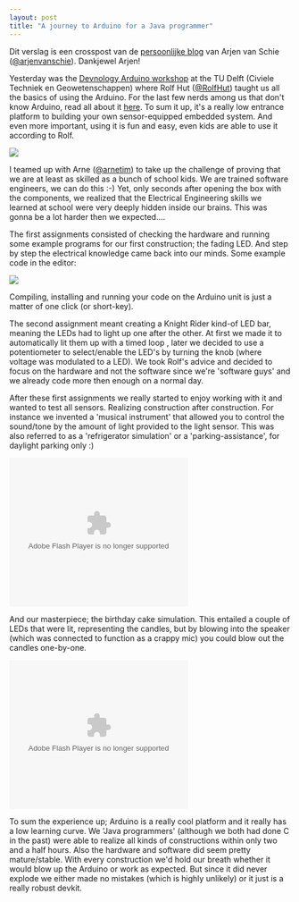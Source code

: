 ```yaml
---
layout: post
title: "A journey to Arduino for a Java programmer"
---
```


Dit verslag is een crosspost van de [persoonlijke blog](http://system-gc.blogspot.nl/2012/10/a-journey-to-arduino-for-java-programmer.html) van Arjen van Schie ([@arjenvanschie](http://twitter.com/arjenvanschie)). Dankjewel Arjen!

Yesterday was the [Devnology Arduino workshop](nl/bijeenkomsten/details/51-workshop-arduino) at the TU Delft (Civiele Techniek en Geowetenschappen) where Rolf Hut ([@RolfHut](http://twitter.com/RolfHut)) taught us all the basics of using the Arduino. For the last few nerds among us that don't know Arduino, read all about it [here](http://arduino.cc/en/Guide/Introduction). To sum it up, it's a really low entrance platform to building your own sensor-equipped embedded system. And even more important, using it is fun and easy, even kids are able to use it according to Rolf.

[![](http://upload.wikimedia.org/wikipedia/commons/thumb/6/6c/Arduino316.jpg/800px-Arduino316.jpg)](http://upload.wikimedia.org/wikipedia/commons/thumb/6/6c/Arduino316.jpg/800px-Arduino316.jpg)

I teamed up with Arne ([@arnetim](https://twitter.com/arnetim)) to take up the challenge of proving that we are at least as skilled as a bunch of school kids. We are trained software engineers, we can do this :-) Yet, only seconds after opening the box with the components, we realized that the Electrical Engineering skills we learned at school were very deeply hidden inside our brains. This was gonna be a lot harder then we expected....

The first assignments consisted of checking the hardware and running some example programs for our first construction; the fading LED. And step by step the electrical knowledge came back into our minds. Some example code in the editor:

[![](http://upload.wikimedia.org/wikipedia/en/d/d9/Arduino_1.0_IDE,_Ubuntu_11.10.png)](http://upload.wikimedia.org/wikipedia/en/d/d9/Arduino_1.0_IDE,_Ubuntu_11.10.png)

Compiling, installing and running your code on the Arduino unit is just a matter of one click (or short-key).

The second assignment meant creating a Knight Rider kind-of LED bar, meaning the LEDs had to light up one after the other. At first we made it to automatically lit them up with a timed loop , later we decided to use a potentiometer to select/enable the LED's by turning the knob (where voltage was modulated to a LED). We took Rolf's advice and decided to focus on the hardware and not the software since we're 'software guys' and we already code more then enough on a normal day.

After these first assignments we really started to enjoy working with it and wanted to test all sensors. Realizing construction after construction. For instance we invented a 'musical instrument' that allowed you to control the sound/tone by the amount of light provided to the light sensor. This was also referred to as a 'refrigerator simulation' or a 'parking-assistance', for daylight parking only :)

<object width="320" height="266" classid="clsid:D27CDB6E-AE6D-11cf-96B8-444553540000" codebase="http://download.macromedia.com/pub/shockwave/cabs/flash/swflash.cab#version=6,0,40,0" data-thumbnail-src="https://lh3.googleusercontent.com/-DxJ6IRTILW4/UGy_ojFY72I/AAAAAAAAHII/x_3vSJNY6nE/s1600/MOV_0809.mp4"><param name="movie" value="http://video.google.com/googleplayer.swf?videoUrl=http://redirector.googlevideo.com/videoplayback?id%3D09ea6e20d9c5a990%26itag%3D5%26source%3Dpicasa%26cmo%3Dsensitive_content%253Dyes%26ip%3D0.0.0.0%26ipbits%3D0%26expire%3D1351971033%26sparams%3Did,itag,source,ip,ipbits,expire%26signature%3D2738545BA96F4040E88F626F7B935A65B2E065E8.A333A425E152B8EBD23213B57F7544147989F281%26key%3Dlh1" /><param name="bgcolor" value="#FFFFFF" /><param name="allowFullScreen" value="true" /><embed width="320" height="266" src="http://video.google.com/googleplayer.swf?videoUrl=http://redirector.googlevideo.com/videoplayback?id%3D09ea6e20d9c5a990%26itag%3D5%26source%3Dpicasa%26cmo%3Dsensitive_content%253Dyes%26ip%3D0.0.0.0%26ipbits%3D0%26expire%3D1351971033%26sparams%3Did,itag,source,ip,ipbits,expire%26signature%3D2738545BA96F4040E88F626F7B935A65B2E065E8.A333A425E152B8EBD23213B57F7544147989F281%26key%3Dlh1" mce_src="http://video.google.com/googleplayer.swf?videoUrl=http://redirector.googlevideo.com/videoplayback?id%3D09ea6e20d9c5a990%26itag%3D5%26source%3Dpicasa%26cmo%3Dsensitive_content%253Dyes%26ip%3D0.0.0.0%26ipbits%3D0%26expire%3D1351971033%26sparams%3Did,itag,source,ip,ipbits,expire%26signature%3D2738545BA96F4040E88F626F7B935A65B2E065E8.A333A425E152B8EBD23213B57F7544147989F281%26key%3Dlh1" type="application/x-shockwave-flash" allowfullscreen="allowfullscreen" /></object>

And our masterpiece; the birthday cake simulation. This entailed a couple of LEDs that were lit, representing the candles, but by blowing into the speaker (which was connected to function as a crappy mic) you could blow out the candles one-by-one.

<object width="320" height="266" classid="clsid:D27CDB6E-AE6D-11cf-96B8-444553540000" codebase="http://download.macromedia.com/pub/shockwave/cabs/flash/swflash.cab#version=6,0,40,0" data-thumbnail-src="https://lh3.googleusercontent.com/-pkmhlINz4jg/UGy_oMOS_AI/AAAAAAAAHH0/0OdzhI3hjM8/s1600/MOV_0812.mp4"><param name="movie" value="http://video.google.com/googleplayer.swf?videoUrl=http://redirector.googlevideo.com/videoplayback?id%3D91648173ae5069bd%26itag%3D5%26source%3Dpicasa%26cmo%3Dsensitive_content%253Dyes%26ip%3D0.0.0.0%26ipbits%3D0%26expire%3D1351970997%26sparams%3Did,itag,source,ip,ipbits,expire%26signature%3DB0C1063412463A92F12247A9E4C41826B85EBD99.46D4C893EC1D7EC533361B713B162E79DA504EBC%26key%3Dlh1" /><param name="bgcolor" value="#FFFFFF" /><param name="allowFullScreen" value="true" /><embed width="320" height="266" src="http://video.google.com/googleplayer.swf?videoUrl=http://redirector.googlevideo.com/videoplayback?id%3D91648173ae5069bd%26itag%3D5%26source%3Dpicasa%26cmo%3Dsensitive_content%253Dyes%26ip%3D0.0.0.0%26ipbits%3D0%26expire%3D1351970997%26sparams%3Did,itag,source,ip,ipbits,expire%26signature%3DB0C1063412463A92F12247A9E4C41826B85EBD99.46D4C893EC1D7EC533361B713B162E79DA504EBC%26key%3Dlh1" mce_src="http://video.google.com/googleplayer.swf?videoUrl=http://redirector.googlevideo.com/videoplayback?id%3D91648173ae5069bd%26itag%3D5%26source%3Dpicasa%26cmo%3Dsensitive_content%253Dyes%26ip%3D0.0.0.0%26ipbits%3D0%26expire%3D1351970997%26sparams%3Did,itag,source,ip,ipbits,expire%26signature%3DB0C1063412463A92F12247A9E4C41826B85EBD99.46D4C893EC1D7EC533361B713B162E79DA504EBC%26key%3Dlh1" type="application/x-shockwave-flash" allowfullscreen="allowfullscreen" /></object>

To sum the experience up; Arduino is a really cool platform and it really has a low learning curve. We 'Java programmers' (although we both had done C in the past) were able to realize all kinds of constructions within only two and a half hours. Also the hardware and software did seem pretty mature/stable. With every construction we'd hold our breath whether it would blow up the Arduino or work as expected. But since it did never explode we either made no mistakes (which is highly unlikely) or it just is a really robust devkit.
